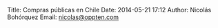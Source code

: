 Title: Compras públicas en Chile
Date: 2014-05-21 17:12
Author: Nicolás Bohórquez
Email:  nicolas@oppten.com
